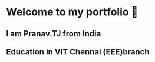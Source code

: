 # Welcome to my portfolio 👋 
## I am Pranav.TJ from India <br> <br> <t>Education in VIT Chennai (EEE)branch
